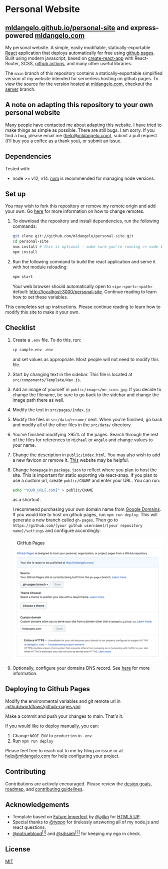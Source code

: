 # Personal Website

## [mldangelo.github.io/personal-site](https://mldangelo.github.io/personal-site/) and express-powered [mldangelo.com](http://mldangelo.com)

My personal website. A simple, easily modifiable, statically-exportable [React](https://reactjs.org/) application that deploys automatically for free using [github pages](https://pages.github.com/). Built using modern javascript, based on [create-react-app](https://github.com/facebook/create-react-app) with React-Router, SCSS, [github actions](https://github.com/features/actions), and many other useful libraries.

The `main` branch of this repository contains a statically-exportable simplified version of my website intended for serverless hosting on github pages. To view the source for the version hosted at [mldangelo.com](https://mldangelo.com), checkout the [server](https://github.com/mldangelo/personal-site/tree/server) branch.

## A note on adapting this repository to your own personal website

Many people have contacted me about adapting this website. I have tried to make things as simple as possible. There are still bugs. I am sorry. If you find a bug, please email me (help@mldangelo.com), submit a pull request (I'll buy you a coffee as a thank you), or submit an issue.

## Dependencies

Tested with:

* node >= v12, v14. [nvm](https://github.com/nvm-sh/nvm#installing-and-updating) is recommended for managing node versions.

## Set up

You may wish to fork this repository or remove my remote origin and add your own. Go [here](https://help.github.com/articles/changing-a-remote-s-url/) for more information on how to change remotes.

1. To download the repository and install dependencies, run the following commands:

    ```bash
    git clone git://github.com/mldangelo/personal-site.git
    cd personal-site
    nvm install # this is optional - make sure you're running >= node 12 with `node --version`
    npm install
    ```

2. Run the following command to build the react application and serve it with hot module reloading:

    ```bash
    npm start
    ```

    Your web browser should automatically open to `<ip>:<port>:<path>` default: [http://localhost:3000/personal-site](http://localhost:3000/personal-site). Continue reading to learn how to set these variables.

This completes set up instructions. Please continue reading to learn how to modify this site to make it your own.

## Checklist

1. Create a `.env` file. To do this, run:

    ```bash
    cp sample.env .env
    ```

    and set values as appropriate. Most people will not need to modify this file.

2. Start by changing text in the sidebar. This file is located at `src/components/Template/Nav.js`.
3. Add an image of yourself in `public/images/me_icon.jpg`. If you decide to change the filename, be sure to go back to the sidebar and change the image path there as well.
4. Modify the text in `src/pages/Index.js`
5. Modify the files in `src/data/resume/` next. When you're finished, go back and modify all of the other files in the `src/data/` directory.
6. You've finished modifying >95% of the pages. Search through the rest of the files for references to `Michael` or `Angelo` and change values to your name.
7. Change the description in `public/index.html`. You may also wish to add a new favicon or remove it. [This](https://realfavicongenerator.net/) website may be helpful.
8. Change `homepage` in `package.json` to reflect where you plan to host the site. This is important for static exporting via react-snap. If you plan to use a custom url, create `public/CNAME` and enter your URL. You can run:

    ```bash
    echo "YOUR_URL[.com]" > public/CNAME
    ```

    as a shortcut.

    I recommend purchasing your own domain name from [Google Domains](https://domains.google). If you would like to host on github pages, run `npm run deploy`. This will generate a new branch called `gh-pages`. Then go to `https://github.com/[your github username]/[your repository name]/settings` and configure accordingly:

    <center><img src="docs/images/gh-pages.png"></center>

9. Optionally, configure your domains DNS record. See [here]( https://help.github.com/articles/using-a-custom-domain-with-github-pages/) for more information.

## Deploying to Github Pages

Modify the environmental variables and git remote url in [.github/workflows/github-pages.yml](.github/workflows/github-pages.yml)

Make a commit and push your changes to main. That's it.

If you would like to deploy manually, you can:

1. Change `NODE_ENV` to `production` in `.env`
2. Run `npm run deploy`

Please feel free to reach out to me by filing an issue or at [help@mldangelo.com](mailto:help@mldangelo.com) for help configuring your project.

## Contributing

Contributions are actively encouraged. Please review the [design goals](./docs/design-goals.md), [roadmap](./docs/roadmap.md), and [contributing guidelines](./docs/contributing.md).

## Acknowledgements

* Template based on [Future Imperfect](https://html5up.net/future-imperfect) by [@ajlkn](https://github.com/ajlkn) for [HTML5 UP](html5up.net).
* Special thanks to [@typpo](https://github.com/typpo) for tirelessly answering all of my node.js and react questions.
* [@notrueblood](https://github.com/notrueblood)[<sup>[1]</sup>](https://github.com/mldangelo/personal-site/pull/218) and [@sjhsieh](https://github.com/sjhsieh)[<sup>[2]</sup>](https://github.com/mldangelo/personal-site/issues/168) for keeping my ego in check.

## License

[MIT](https://github.com/mldangelo/personal-site/blob/main/docs/LICENSE)
